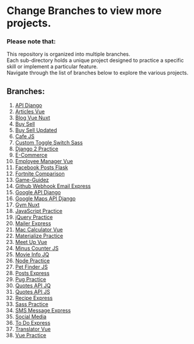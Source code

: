 # Change Branches to view more projects.

### Please note that:
This repository is organized into multiple branches.
<br>
Each sub-directory holds a unique project designed to practice a specific skill or implement a particular feature.
<br>
Navigate through the list of branches below to explore the various projects.

## Branches:
1. [API Django](https://github.com/osama-mohamed/practice/tree/api_django)
2. [Articles Vue](https://github.com/osama-mohamed/practice/tree/articles_vue)
3. [Blog Vue Nuxt](https://github.com/osama-mohamed/practice/tree/blog_vue_nuxt)
4. [Buy Sell](https://github.com/osama-mohamed/practice/tree/buy_sell)
5. [Buy Sell Updated](https://github.com/osama-mohamed/practice/tree/buy_sell_updated)
6. [Cafe JS](https://github.com/osama-mohamed/practice/tree/cafe_js)
7. [Custom Toggle Switch Sass](https://github.com/osama-mohamed/practice/tree/custom_toggle_switch_sass)
8. [Django 2 Practice](https://github.com/osama-mohamed/practice/tree/django_2_practice)
9. [E-Commerce](https://github.com/osama-mohamed/practice/tree/e-commerce)
10. [Employee Manager Vue](https://github.com/osama-mohamed/practice/tree/employee_manager_vue)
11. [Facebook Posts Flask](https://github.com/osama-mohamed/practice/tree/facebook_posts_flask)
12. [Fortnite Comparison](https://github.com/osama-mohamed/practice/tree/fortnite_comparison)
13. [Game-Guidez](https://github.com/osama-mohamed/practice/tree/game-guidez)
14. [Github Webhook Email Express](https://github.com/osama-mohamed/practice/tree/github_webhook_email_express)
15. [Google API Django](https://github.com/osama-mohamed/practice/tree/google_api_django)
16. [Google Maps API Django](https://github.com/osama-mohamed/practice/tree/google_maps_api_django)
17. [Gym Nuxt](https://github.com/osama-mohamed/practice/tree/gym_nuxt)
18. [JavaScript Practice](https://github.com/osama-mohamed/practice/tree/javascript_practice)
19. [jQuery Practice](https://github.com/osama-mohamed/practice/tree/jquery_practice)
20. [Mailer Express](https://github.com/osama-mohamed/practice/tree/mailer_express)
21. [Mac Calculator Vue](https://github.com/osama-mohamed/practice/tree/mac_calculator_vue)
22. [Materialize Practice](https://github.com/osama-mohamed/practice/tree/materialize_practice)
23. [Meet Up Vue](https://github.com/osama-mohamed/practice/tree/meet_up_vue)
24. [Minus Counter JS](https://github.com/osama-mohamed/practice/tree/minus_counter_js)
25. [Movie Info JQ](https://github.com/osama-mohamed/practice/tree/movie_info_jq)
26. [Node Practice](https://github.com/osama-mohamed/practice/tree/node_practice)
27. [Pet Finder JS](https://github.com/osama-mohamed/practice/tree/pet_finder_js)
28. [Posts Express](https://github.com/osama-mohamed/practice/tree/posts_express)
29. [Pug Practice](https://github.com/osama-mohamed/practice/tree/pug_practice)
30. [Quotes API JQ](https://github.com/osama-mohamed/practice/tree/quotes_api_jq)
31. [Quotes API JS](https://github.com/osama-mohamed/practice/tree/quotes_api_js)
32. [Recipe Express](https://github.com/osama-mohamed/practice/tree/recipe_express)
33. [Sass Practice](https://github.com/osama-mohamed/practice/tree/sass_practice)
34. [SMS Message Express](https://github.com/osama-mohamed/practice/tree/sms_message_express)
35. [Social Media](https://github.com/osama-mohamed/practice/tree/social_media)
36. [To Do Express](https://github.com/osama-mohamed/practice/tree/to_do_express)
37. [Translator Vue](https://github.com/osama-mohamed/practice/tree/translator_vue)
38. [Vue Practice](https://github.com/osama-mohamed/practice/tree/vue_practice)
